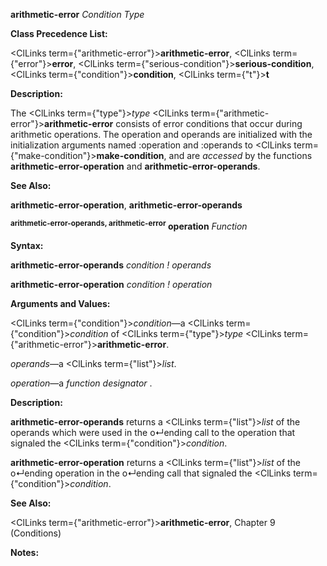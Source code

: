 **arithmetic-error** *Condition Type* 



**Class Precedence List:** 



<ClLinks  term={"arithmetic-error"}><b>arithmetic-error</b></ClLinks>, <ClLinks  term={"error"}><b>error</b></ClLinks>, <ClLinks  term={"serious-condition"}><b>serious-condition</b></ClLinks>, <ClLinks  term={"condition"}><b>condition</b></ClLinks>, <ClLinks  term={"t"}><b>t</b></ClLinks> 



**Description:** 



The <ClLinks  term={"type"}><i>type</i></ClLinks> <ClLinks  term={"arithmetic-error"}><b>arithmetic-error</b></ClLinks> consists of error conditions that occur during arithmetic operations. The operation and operands are initialized with the initialization arguments named :operation and :operands to <ClLinks  term={"make-condition"}><b>make-condition</b></ClLinks>, and are *accessed* by the functions **arithmetic-error-operation** and **arithmetic-error-operands**. 



**See Also:** 



**arithmetic-error-operation**, **arithmetic-error-operands** 



<b><sup>arithmetic-error-operands, arithmetic-error</sup> operation</b> <i>Function</i> 



**Syntax:** 



**arithmetic-error-operands** *condition ! operands* 



**arithmetic-error-operation** *condition ! operation* 



**Arguments and Values:** 



<ClLinks  term={"condition"}><i>condition</i></ClLinks>—a <ClLinks  term={"condition"}><i>condition</i></ClLinks> of <ClLinks  term={"type"}><i>type</i></ClLinks> <ClLinks  term={"arithmetic-error"}><b>arithmetic-error</b></ClLinks>. 



*operands*—a <ClLinks  term={"list"}><i>list</i></ClLinks>. 



*operation*—a *function designator* . 



**Description:** 



**arithmetic-error-operands** returns a <ClLinks  term={"list"}><i>list</i></ClLinks> of the operands which were used in the o↵ending call to the operation that signaled the <ClLinks  term={"condition"}><i>condition</i></ClLinks>. 







 



 



**arithmetic-error-operation** returns a <ClLinks  term={"list"}><i>list</i></ClLinks> of the o↵ending operation in the o↵ending call that signaled the <ClLinks  term={"condition"}><i>condition</i></ClLinks>. 



**See Also:** 



<ClLinks  term={"arithmetic-error"}><b>arithmetic-error</b></ClLinks>, Chapter 9 (Conditions) 



**Notes:** 



